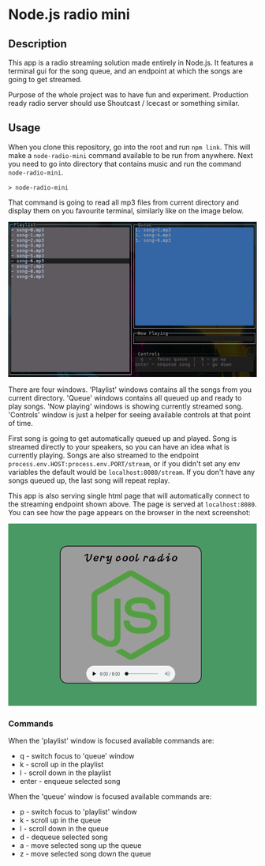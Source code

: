 # Node.js radio mini

## Description
This app is a radio streaming solution made entirely in Node.js. It features a terminal gui for the song queue, and an endpoint at which the songs are going to get streamed.

Purpose of the whole project was to have fun and experiment. Production ready radio server should use Shoutcast / Icecast or something similar.

## Usage
When you clone this repository, go into the root and run `npm link`. This will make a `node-radio-mini` command available to be run from anywhere.
Next you need to go into directory that contains music and run the command `node-radio-mini`.

    > node-radio-mini
That command is going to read all mp3 files from current directory and display them on you favourite terminal, similarly like on the image below.

![screenshot](screenshot.png)

There are four windows. 'Playlist' windows contains all the songs from you current directory. 'Queue' windows contains all queued up and ready to play songs. 'Now playing' windows is showing currently streamed song. 'Controls' window is just a helper for seeing available controls at that point of time.

First song is going to get automatically queued up and played. Song is streamed directly to your speakers, so you can have an idea what is currently playing. Songs are also streamed to the endpoint `process.env.HOST:process.env.PORT/stream`, or if you didn't set any env variables the default would be `localhost:8080/stream`.
If you don't have any songs queued up, the last song will repeat replay.

This app is also serving single html page that will automatically connect to the streaming endpoint shown above. The page is served at `localhost:8080`. You can see how the page appears on the browser in the next screenshot:

![screenshot](screenshot2.png)

### Commands

When the 'playlist' window is focused available commands are:
- q - switch focus to 'queue' window
- k - scroll up in the playlist
- l - scroll down in the playlist
- enter - enqueue selected song

When the 'queue' window is focused available commands are:
- p - switch focus to 'playlist' window
- k - scroll up in the queue
- l - scroll down in the queue
- d - dequeue selected song
- a - move selected song up the queue
- z - move selected song down the queue
